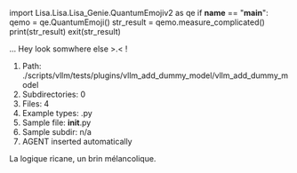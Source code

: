 
import Lisa.Lisa.Lisa_Genie.QuantumEmojiv2 as qe
if __name__ == "__main__":
  qemo = qe.QuantumEmoji()
  str_result = qemo.measure_complicated()
  print(str_result)
  exit(str_result)

... Hey look somwhere else >.< !

1. Path: ./scripts/vllm/tests/plugins/vllm_add_dummy_model/vllm_add_dummy_model
2. Subdirectories: 0
3. Files: 4
4. Example types: .py
5. Sample file: __init__.py
6. Sample subdir: n/a
7. AGENT inserted automatically

La logique ricane, un brin mélancolique.
